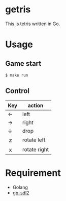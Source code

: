 # getris

This is tetris written in Go.

# Usage

## Game start
```
$ make run
```

## Control

|Key|action|
|---|---|
|←|left|
|→|right|
|↓|drop|
|ｚ|rotate left|
|ｘ|rotate right|

# Requirement

- Golang
- [go-sdl2](https://github.com/veandco/go-sdl2)
